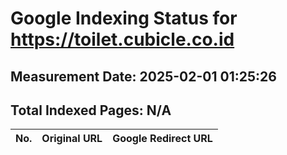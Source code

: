 # Google Indexing Status for https://toilet.cubicle.co.id

## Measurement Date: 2025-02-01 01:25:26

## Total Indexed Pages: N/A

| No. | Original URL | Google Redirect URL |
|-----|--------------|---------------------|
